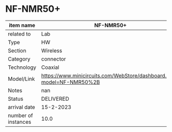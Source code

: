 
# NF-NMR50+

| item name | NF-NMR50+ |
| -------- | -------- | 
| related to | Lab | 
| Type | HW | 
| Section | Wireless | 
| Category | connector |
| Technology | Coaxial |
| Model/Link | https://www.minicircuits.com/WebStore/dashboard.html?model=NF-NMR50%2B |
| Notes | nan |
| Status | DELIVERED |
| arrival date | 15-2-2023 |
| number of instances | 10.0 | 
        